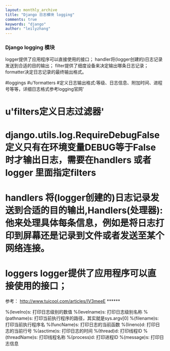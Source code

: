 ```yaml
---
layout: monthly_archive
title: "Django 日志模块 logging"
comments: true
keywords: "django"
author: "leilyzhang"
---
```


### Django logging 模块 


logger提供了应用程序可以直接使用的接口；
handler将(logger创建的)日志记录发送到合适的目的输出；
filter提供了细度设备来决定输出哪条日志记录；
formatter决定日志记录的最终输出格式。

#loggings
#u'formatters #定义日志输出格式:等级、日志信息、附加时间、进程号等等，详细日志格式参考logging官网'
# u'filters定义日志过滤器'
# django.utils.log.RequireDebugFalse 定义只有在环境变量DEBUG等于False时才输出日志，需要在handlers 或者logger 里面指定filters
# handlers 将(logger创建的)日志记录发送到合适的目的输出,Handlers(处理器):他来处理具体每条信息，例如是将日志打印到屏幕还是记录到文件或者发送至某个网络连接。
# loggers logger提供了应用程序可以直接使用的接口；

参考：
http://www.tuicool.com/articles/IV3meeE  ******

%(levelno)s: 打印日志级别的数值
 %(levelname)s: 打印日志级别名称
 %(pathname)s: 打印当前执行程序的路径，其实就是sys.argv[0]
 %(filename)s: 打印当前执行程序名
 %(funcName)s: 打印日志的当前函数
 %(lineno)d: 打印日志的当前行号
 %(asctime)s: 打印日志的时间
 %(thread)d: 打印线程ID
 %(threadName)s: 打印线程名称
 %(process)d: 打印进程ID
 %(message)s: 打印日志信息
